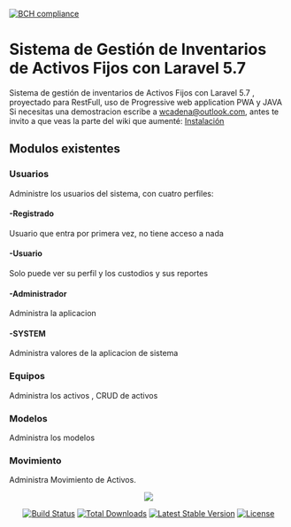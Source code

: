 [![BCH compliance](https://bettercodehub.com/edge/badge/wcadena/inventarioFinalApp?branch=master)](https://bettercodehub.com/)
# Sistema de Gestión de Inventarios de Activos Fijos con Laravel 5.7

Sistema de gestión de inventarios de Activos Fijos con Laravel 5.7 , proyectado para RestFull, uso de Progressive web application PWA y JAVA
Si necesitas una demostracion escribe a wcadena@outlook.com, antes te invito a que veas la parte del wiki que aumenté:
[Instalación](https://github.com/wcadena/inventarioFinalApp/wiki/Instalaci%C3%B3n)

## Modulos existentes

### Usuarios
Administre los usuarios del sistema, con cuatro perfiles:
#### -Registrado
Usuario que entra por primera vez, no tiene acceso a nada
#### -Usuario
Solo puede ver su perfil y los custodios y sus reportes
#### -Administrador
Administra la aplicacion
#### -SYSTEM
Administra valores de la aplicacion de sistema


### Equipos
Administra los activos , CRUD de activos

### Modelos
Administra los modelos

### Movimiento
Administra Movimiento de Activos.


<p align="center"><img src="https://laravel.com/assets/img/components/logo-laravel.svg"></p>

<p align="center">
<a href="https://travis-ci.org/laravel/framework"><img src="https://travis-ci.org/laravel/framework.svg" alt="Build Status"></a>
<a href="https://packagist.org/packages/laravel/framework"><img src="https://poser.pugx.org/laravel/framework/d/total.svg" alt="Total Downloads"></a>
<a href="https://packagist.org/packages/laravel/framework"><img src="https://poser.pugx.org/laravel/framework/v/stable.svg" alt="Latest Stable Version"></a>
<a href="https://packagist.org/packages/laravel/framework"><img src="https://poser.pugx.org/laravel/framework/license.svg" alt="License"></a>
</p>
